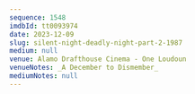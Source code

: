 ```yaml
---
sequence: 1548
imdbId: tt0093974
date: 2023-12-09
slug: silent-night-deadly-night-part-2-1987
medium: null
venue: Alamo Drafthouse Cinema - One Loudoun
venueNotes: _A December to Dismember_
mediumNotes: null
---
```

